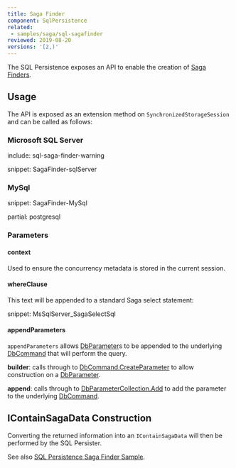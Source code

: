 ```yaml
---
title: Saga Finder
component: SqlPersistence
related:
 - samples/saga/sql-sagafinder
reviewed: 2019-08-20
versions: '[2,)'
---
```



The SQL Persistence exposes an API to enable the creation of [Saga Finders](/nservicebus/sagas/saga-finding.md).


## Usage

The API is exposed as an extension method on `SynchronizedStorageSession` and can be called as follows:


### Microsoft SQL Server

include: sql-saga-finder-warning

snippet: SagaFinder-sqlServer


### MySql

snippet: SagaFinder-MySql


partial: postgresql


### Parameters


#### context

Used to ensure the concurrency metadata is stored in the current session.


#### whereClause

This text will be appended to a standard Saga select statement:

snippet: MsSqlServer_SagaSelectSql


#### appendParameters

`appendParameters` allows [DbParameter](https://msdn.microsoft.com/en-us/library/system.data.common.dbparameter.aspx)s to be appended to the underlying [DbCommand](https://msdn.microsoft.com/en-us/library/system.data.common.dbcommand.aspx) that will perform the query.

**builder**: calls through to [DbCommand.CreateParameter](https://msdn.microsoft.com/en-us/library/system.data.common.dbcommand.createparameter.aspx) to allow construction on a [DbParameter](https://msdn.microsoft.com/en-us/library/system.data.common.dbparameter.aspx).

**append**: calls through to [DbParameterCollection.Add](https://msdn.microsoft.com/en-us/library/system.data.common.dbparametercollection.add.aspx) to add the parameter to the underlying [DbCommand](https://msdn.microsoft.com/en-us/library/system.data.common.dbcommand.aspx).


## IContainSagaData Construction

Converting the returned information into an `IContainSagaData` will then be performed by the SQL Persister. 

See also [SQL Persistence Saga Finder Sample](/samples/saga/sql-sagafinder/).
